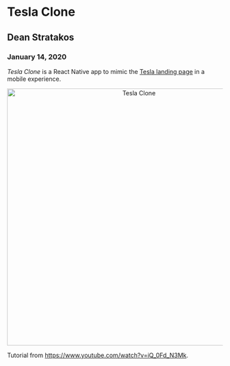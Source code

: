 # Tesla Clone

## Dean Stratakos

### January 14, 2020

*Tesla Clone* is a React Native app to mimic the [Tesla landing page](https://www.tesla.com) in a mobile experience.

<div align="center">
    <img width="600" src="assets/TeslaClone.gif" alt="Tesla Clone">
</div>

Tutorial from https://www.youtube.com/watch?v=iQ_0Fd_N3Mk.